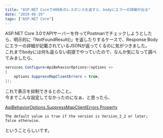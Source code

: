 ```yaml
---
title: "ASP.NET Coreで400系のレスポンスを返すと、bodyにエラーの詳細が出る"
date: "2019-06-19"
tags: ["ASP.NET Core"]
---
```


ASP.NET Core 3.0でAPIサーバーを作ってPostmanでチェックしようとしたら、明示的に「NotFoundResult()」を返したりするケースで、Response Bodyにエラーの詳細が記載されているJSONが返ってくるのに気がつきました。  
これまでbodyには何も返らない前提でやっていたので、なんか気になって調べてみましたら、

```csharp
services.Configure<ApiBehaviorOptions>(options => 
{
    options.SuppressMapClientErrors = true; 
});
```

これで表示を抑制できるとのこと。  
今までこんな設定してなかったのになぁ、と思ったら、

[ApiBehaviorOptions.SuppressMapClientErrors Property](https://docs.microsoft.com/en-us/dotnet/api/microsoft.aspnetcore.mvc.apibehavioroptions.suppressmapclienterrors?view=aspnetcore-2.2)

```
The default value is true if the version is Version_2_2 or later; false otherwise.
```

ということらしいです。